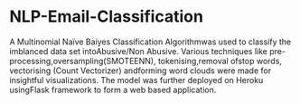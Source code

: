 # NLP-Email-Classification

A Multinomial Naïve Baiyes Classification Algorithmwas used to classify the imblanced data set intoAbusive/Non Abusive.
Various techniques like pre-processing,oversampling(SMOTEENN), tokenising,removal ofstop words, vectorising (Count Vectorizer) andforming word clouds were made for insightful visualizations.
The model was further deployed on Heroku usingFlask framework to form a web based application.
